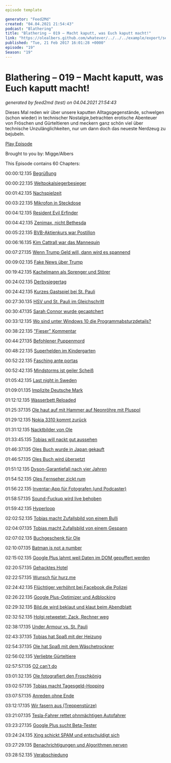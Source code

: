 ```yaml
---
episode template

generator: "Feed2Md"
created: "04.04.2021 21:54:43"
podcast: "Blathering"
title: "Blathering – 019 – Macht kaputt, was Euch kaputt macht!"
link: "https://olealbers.github.com/whatever/../../../example/export/seasons/2/2017/2/Blathering – 019 – Macht kaputt, was Euch kaputt macht!.md"
published: "Tue, 21 Feb 2017 16:01:28 +0000"
episode: "19"
Season: "19"
---
```


# Blathering – 019 – Macht kaputt, was Euch kaputt macht!
_generated by feed2md (test) on 04.04.2021 21:54:43_

Dieses Mal reden wir über unsere kaputten Alltagsgegenstände, schwelgen (schon wieder) in technischer Nostalgie,betrachten erotische Abenteuer von Fröschen und Gürteltieren und meckern ganz schön viel über technische Unzulänglichkeiten, nur um dann doch das neueste Nerdzeug zu bejubeln.

[Play Episode](https://www.blathering.de/podlove/file/178/s/feed/c/mp3/blathering_019.mp3)

Brought to you by: Migge/Albers

This Episode contains 60 Chapters:


00:00:12.135 [Begrüßung]()

00:00:22.135 [Weltpokalsiegerbesieger](https://de.wikipedia.org/wiki/Liste_der_Weltpokal-Spiele#Weltpokal_2001)

00:01:42.135 [Nachspielzeit](http://www.kicker.de/news/fussball/bundesliga/startseite/671553/artikel_nachspielzeit_das-sagen-die-regeln.html)

00:03:22.135 [Mikrofon in Steckdose](http://www.ip-phone-forum.de/showthread.php?t=258366)

00:04:12.135 [Resident Evil Erfinder](https://de.wikipedia.org/wiki/Shinji_Mikami)

00:04:42.135 [Zenimax, nicht Bethesda](https://de.wikipedia.org/wiki/ZeniMax_Media)

00:05:22.135 [BVB-Aktienkurs war Postillon](http://www.der-postillon.com/2017/02/bvb-gmbh-kg.html)

00:06:16.135 [Kim Cattrall war das Mannequin](https://de.wikipedia.org/wiki/Mannequin_(1987))

00:07:27.135 [Wenn Trump Geld will, dann wird es spannend](https://www.facebook.com/wochendaemmerung)

00:09:02.135 [Fake News über Trump](http://fernsehkritik.tv/folge-198/play/#110)

00:19:42.135 [Kachelmann als Sprenger und Störer](http://uebermedien.de/13027/journalisten-lassen-kachelmann-sprengen/)

00:24:02.135 [Derbysiegertag](https://www.facebook.com/DerUebersteiger/photos/pb.261722427883.-2207520000.1456060079./10153931960732884/?type=3&theater)

00:24:42.135 [Kurzes Gastspiel bei St. Pauli](http://www.transfermarkt.de/hedenstad-verlasst-fc-st-pauli-und-wechselt-zu-rosenborg/view/news/264950)

00:27:30.135 [HSV und St. Pauli im Gleichschritt]()

00:30:47.135 [Sarah Connor wurde gecaptchert](https://twitter.com/lachrob/status/831691552028241921)

00:33:12.135 [Wo sind unter Windows 10 die Programmabsturzdetails?](http://www.giga.de/downloads/windows-10/tipps/windows-10-ereignisanzeige-oeffnen-und-auslesen-so-gehts/)

00:38:22.135 ["Fieser" Kommentar](https://www.youtube.com/watch?v=v8tPgHi-8vo&lc=z13tsvqgolurc3sqx04chx3ggtmzdfyrbn40k)

00:44:27.135 [Befohlener Puppenmord](http://www.deutschlandfunk.de/versteckte-ueberwachungsmoeglichkeit-bundesnetzagentur.697.de.html?dram:article_id=379214)

00:48:22.135 [Superhelden im Kindergarten](http://science.orf.at/stories/2823349/)

00:52:22.135 [Fasching ante portas]()

00:52:42.135 [Mindstorms ist geiler Scheiß](https://www.lego.com/de-de/mindstorms/)

01:05:42.135 [Last night in Sweden](http://www.rp-online.de/politik/ausland/so-fangen-diktatoren-an-us-senator-mccain-attackiert-donald-trump-aid-1.6619833)

01:09:01.135 [Implizite Deutsche Mark](http://www.manager-magazin.de/politik/deutschland/trumps-wirtschaftsberater-peter-navarro-kritisiert-deutschland-a-1132539.html)

01:12:12.135 [Wasserbett Reloaded](https://www.wasserbettxl.de/)

01:25:37.135 [Ole haut auf mit Hammer auf Neonröhre mit Pluspol]()

01:29:12.135 [Nokia 3310 kommt zurück](http://www.giga.de/unternehmen/hmd-global/specials/nokia-3310-2017-das-unzerstoerbare-kult-handy-kehr-zurueck/)

01:31:12.135 [Nacktbilder von Ole]()

01:33:45.135 [Tobias will nackt gut aussehen](https://www.tobiasmigge.de/2017/02/14/2read-072-looking-good-naked/)

01:46:37.135 [Oles Buch wurde in Japan gekauft](http://alstervergnügen.com/)

01:46:57.135 [Oles Buch wird übersetzt](http://www.babelcube.com/)

01:51:12.135 [Dyson-Garantiefall nach vier Jahren](http://www.dyson.de/)

01:54:52.135 [Oles Fernseher zickt rum]()

01:56:22.135 [Inventar-App für Fotografen (und Podcaster)](https://mygearvault.com/)

01:58:57.135 [Sound-Fuckup wird live behoben]()

01:59:42.135 [Hyperloop](https://de.wikipedia.org/wiki/Hyperloop)

02:02:52.135 [Tobias macht Zufallsbild von einem Bulli](https://www.instagram.com/p/BQoMP09gYFe/)

02:04:07.135 [Tobias macht Zufallsbild von einem Gespann](https://www.flickr.com/photos/25208200@N06/32020895174/in/dateposted-public/)

02:07:02.135 [Buchgeschenk für Ole](https://www.tobiasmigge.de/2015/10/27/022-abenteuer-fotografie/)

02:10:07.135 [Batman is not a number](https://plus.google.com/+OleAlbers/posts/j2wvVyxRWQg)

02:15:02.135 [Google Plus lahmt weil Daten im DOM gepuffert werden]()

02:20:57.135 [Gehacktes Hotel](http://www.theverge.com/2017/1/30/14438226/hackers-austrian-hotel-bitcoin-ransom-ransomware)

02:22:57.135 [Wunsch für hurz.me](http://hurz.me/)

02:24:42.135 [Flüchtiger verhöhnt bei Facebook die Polizei](http://www.rp-online.de/nrw/staedte/geldern/fluechtiger-verhoehnt-bei-facebook-die-polizei-aid-1.6614971)

02:26:22.135 [Google Plus-Optimizer und Adblocking](https://chrome.google.com/webstore/detail/google%20-optimizer/edknapjhmlocokbpbihilmjmfmmddhop?hl=de)

02:29:32.135 [Bild.de wird beklaut und klaut beim Abendblatt](http://www.bildblog.de/86458/flugs-kopiert/)

02:32:52.135 [Holgi retweetet: Zack, Rechner weg](https://twitter.com/holgi)

02:38:17.135 [Under Armour vs. St. Pauli](https://www.fcstpauli.com/en/news/published/under-armour-statement/)

02:43:37.135 [Tobias hat Spaß mit der Heizung](https://www.youtube.com/watch?v=PntEmM_lX6I)

02:54:37.135 [Ole hat Spaß mit dem Wäschetrockner]()

02:56:02.135 [Verliebte Gürteltiere](https://www.google.com/doodles/valentines-day-2017-day-1)

02:57:57.135 [O2 can't do]()

03:01:32.135 [Ole fotografiert den Froschkönig](https://de.wikipedia.org/wiki/Wasserturm_Ohlsdorfer_Friedhof)

03:02:57.135 [Tobias macht Tagesgeld-Hopping](https://dynamisch.drklein.de/vergleich/drklein/termingeld-vergleich)

03:07:57.135 [Anreden ohne Ende]()

03:12:17.135 [Wir fasern aus (Treppenstürze)]()

03:21:07.135 [Tesla-Fahrer rettet ohnmächtigen Autofahrer](https://www.muenchen.tv/tesla-fahrer-rettet-bewusstlosem-autofahrer-durch-unfall-das-leben-208469/)

03:23:27.135 [Google Plus sucht Beta-Tester](http://stadt-bremerhaven.de/google-aktive-und-passionierte-nutzer-des-netzwerks-als-beta-tester-gesucht/)

03:24:24.135 [Xing schickt SPAM und entschuldigt sich](https://twitter.com/tmigge/status/832544141179510784)

03:27:29.135 [Benachrichtigungen und Algorithmen nerven]()

03:28:52.135 [Verabschiedung]()


